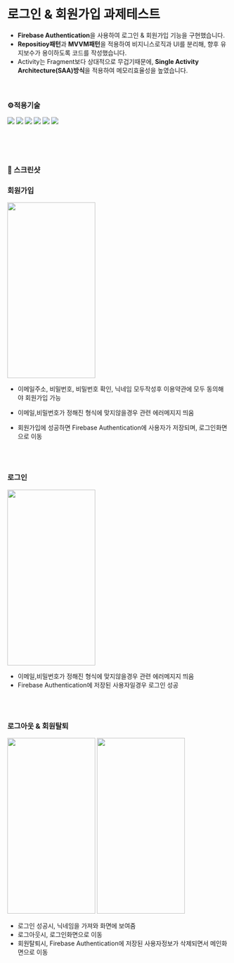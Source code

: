 # 로그인 & 회원가입 과제테스트
- **Firebase Authentication**을 사용하여 로그인 & 회원가입 기능을 구현했습니다.
- **Repositioy패턴**과 **MVVM패턴**을 적용하여 비지니스로직과 UI를 분리해, 향후 유지보수가 용이하도록 코드를 작성했습니다.
- Activity는 Fragment보다 상대적으로 무겁기때문에, **Single Activity Architecture(SAA)방식**을 적용하여 메모리효율성을 높였습니다.
<br/><br/><br/>
### ⚙️적용기술
<div align=left>
<img src="https://img.shields.io/badge/Repository-83B81A?style=flat-square&logo=Repository&logoColor=white"/>
<img src="https://img.shields.io/badge/MVVM-83B81A?style=flat-square&logo=Repository&logoColor=white"/>
<img src="https://img.shields.io/badge/Flow-7F52FF?style=flat-square&logo=Repository&logoColor=white"/>
<img src="https://img.shields.io/badge/Coroutine-7F52FF?style=flat-square&logo=Repository&logoColor=white"/>
<img src="https://img.shields.io/badge/Hilt-FF5A5F?style=flat-square&logo=Repository&logoColor=white"/>
<img src="https://img.shields.io/badge/FirebaseAuthentication-FFA500?style=flat-square&logo=Repository&logoColor=white"/>
</div>


<br/><br/><br/>
### 📸 스크린샷


### 회원가입
<img src="https://github.com/user-attachments/assets/1b3009c7-0671-49c2-add0-50fdb6c411bd" width="200" height="400">

- 이메일주소, 비밀번호, 비밀번호 확인, 닉네임 모두작성후 이용약관에 모두 동의해야 회원가입 가능
- 이메일,비밀번호가 정해진 형식에 맞지않을경우 관련 에러메지지 띄움
- 회원가입에 성공하면 Firebase Authentication에 사용자가 저장되며, 로그인화면으로 이동

  <br/><br/>
### 로그인
<img src="https://github.com/user-attachments/assets/c72f7ce4-f4d4-4fd1-a921-3c0828908220" width="200" height="400">

- 이메일,비밀번호가 정해진 형식에 맞지않을경우 관련 에러메지지 띄움
- Firebase Authentication에 저장된 사용자일경우 로그인 성공
  
<br/><br/>
### 로그아웃 & 회원탈퇴
<p align="left">
  <img src="https://github.com/user-attachments/assets/907b043d-1fdc-4625-b76e-de49cb423c47" width="200" height="400" />
  <img src="https://github.com/user-attachments/assets/1008966d-1fba-42fb-b88e-d87d3edc961a" width="200" height="400" />
</p>

- 로그인 성공시, 닉네임을 가져와 화면에 보여줌
- 로그아웃시, 로그인화면으로 이동
- 회원탈퇴시, Firebase Authentication에 저장된 사용자정보가 삭제되면서 메인화면으로 이동
